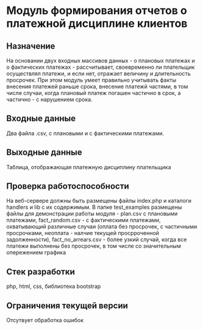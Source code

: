 # Модуль формирования отчетов о платежной дисциплине клиентов
## Назначение
На основании двух входных массивов данных - о плановых платежах и о фактических платежах - рассчитывает, своевременно ли плательщик осуществлял платежи, и если нет, отражает величину и длительность просрочек. При этом модуль умеет правильно учитывать факты внесения платежей раньше срока, внесение платежй частями, в том числе случаи, когда плановый платеж погашен частично в срок, а частично - с нарушением срока.
## Входные данные
Два файла .csv, с плановыми и с фактическими платежами.
## Выходные данные
Таблица, отображающая платежную дисциплину плательщика
## Проверка работоспособности
На веб-сервере должны быть размещены файлы index.php и каталоги handlers и lib с их содержимым. В папке test_examples размещены файлы для демонстрации работы модуля - plan.csv с плановыми платежами, fact_random.csv - с фактическими платежами, охватывающий различные случаи (оплата без просрочек, с частичными просрочками, неоплата - налчие текущей просрроченной задолженности), fact_no_arrears.csv - более узкий случай, когда все платежи выполнены без просрочек, в том числе со значительным опережением графика
## Стек разработки
php, html, css, библиотека bootstrap
## Ограничения текущей версии
Отсутвует обработка ошибок
